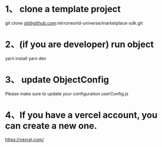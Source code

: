 # 1、 clone a template project
git clone git@github.com:mirrorworld-universe/marketplace-sdk.git
# 2、(if you are developer) run object 
  yarn install
  yarn dev
# 3、 update ObjectConfig
Please make sure to update your configuration userConfig.js
# 4、If you have a vercel account, you can create a new one.
https://vercel.com/
